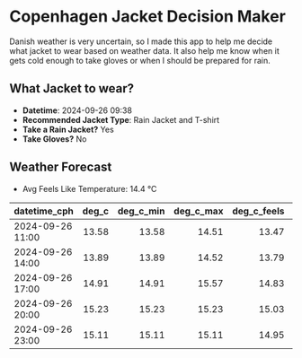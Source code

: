 
# Copenhagen Jacket Decision Maker

Danish weather is very uncertain, so I made this app to help me decide what jacket to wear based on weather data. 
It also help me know when it gets cold enough to take gloves or when I should be prepared for rain.

## What Jacket to wear?

- **Datetime**: 2024-09-26 09:38
- **Recommended Jacket Type**: Rain Jacket and T-shirt
- **Take a Rain Jacket?** Yes
- **Take Gloves?** No

## Weather Forecast
- Avg Feels Like Temperature: 14.4 °C

| datetime_cph     |   deg_c |   deg_c_min |   deg_c_max |   deg_c_feels | weather   | wind   | rain   |
|:-----------------|--------:|------------:|------------:|--------------:|:----------|:-------|:-------|
| 2024-09-26 11:00 |   13.58 |       13.58 |       14.51 |         13.47 | Rain      | High   | Medium |
| 2024-09-26 14:00 |   13.89 |       13.89 |       14.52 |         13.79 | Rain      | High   | Medium |
| 2024-09-26 17:00 |   14.91 |       14.91 |       15.57 |         14.83 | Rain      | High   | Medium |
| 2024-09-26 20:00 |   15.23 |       15.23 |       15.23 |         15.03 | Rain      | High   | Low    |
| 2024-09-26 23:00 |   15.11 |       15.11 |       15.11 |         14.95 | Clouds    | High   | None   |
        